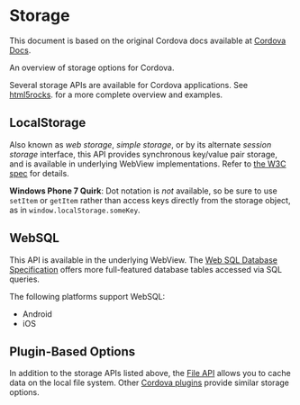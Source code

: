 Storage
=======

<div class="admonition note">

This document is based on the original Cordova docs available at
[Cordova
Docs](http://docs.phonegap.com/en/3.5.0/cordova_storage_storage.md.html#Storage).

</div>

An overview of storage options for Cordova.

Several storage APIs are available for Cordova applications. See
[html5rocks](http://www.html5rocks.com/en/features/storage). for a more
complete overview and examples.

LocalStorage
------------

Also known as *web storage*, *simple storage*, or by its alternate
*session storage* interface, this API provides synchronous key/value
pair storage, and is available in underlying WebView implementations.
Refer to [the W3C spec](http://www.w3.org/TR/webstorage/) for details.

**Windows Phone 7 Quirk**: Dot notation is *not* available, so be sure
to use `setItem` or `getItem` rather than access keys directly from the
storage object, as in `window.localStorage.someKey`.

WebSQL
------

This API is available in the underlying WebView. The [Web SQL Database
Specification](http://dev.w3.org/html5/webdatabase/) offers more
full-featured database tables accessed via SQL queries.

The following platforms support WebSQL:

-   Android
-   iOS

Plugin-Based Options
--------------------

In addition to the storage APIs listed above, the [File
API](https://github.com/apache/cordova-plugin-file/blob/master/README.md)
allows you to cache data on the local file system. Other [Cordova
plugins](http://plugins.cordova.io/) provide similar storage options.
